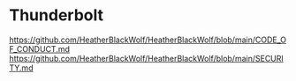 # Thunderbolt
https://github.com/HeatherBlackWolf/HeatherBlackWolf/blob/main/CODE_OF_CONDUCT.md
https://github.com/HeatherBlackWolf/HeatherBlackWolf/blob/main/SECURITY.md
